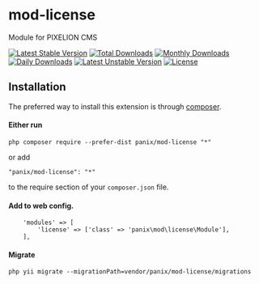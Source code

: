 # mod-license

Module for PIXELION CMS

[![Latest Stable Version](https://poser.pugx.org/panix/mod-license/v/stable)](https://packagist.org/packages/panix/mod-license)
[![Total Downloads](https://poser.pugx.org/panix/mod-license/downloads)](https://packagist.org/packages/panix/mod-license)
[![Monthly Downloads](https://poser.pugx.org/panix/mod-license/d/monthly)](https://packagist.org/packages/panix/mod-license)
[![Daily Downloads](https://poser.pugx.org/panix/mod-license/d/daily)](https://packagist.org/packages/panix/mod-license)
[![Latest Unstable Version](https://poser.pugx.org/panix/mod-license/v/unstable)](https://packagist.org/packages/panix/mod-license)
[![License](https://poser.pugx.org/panix/mod-license/license)](https://packagist.org/packages/panix/mod-license)


## Installation

The preferred way to install this extension is through [composer](http://getcomposer.org/download/).

#### Either run

```
php composer require --prefer-dist panix/mod-license "*"
```

or add

```
"panix/mod-license": "*"
```

to the require section of your `composer.json` file.


#### Add to web config.
```
    'modules' => [
        'license' => ['class' => 'panix\mod\license\Module'],
    ],
```
#### Migrate
```
php yii migrate --migrationPath=vendor/panix/mod-license/migrations
```
